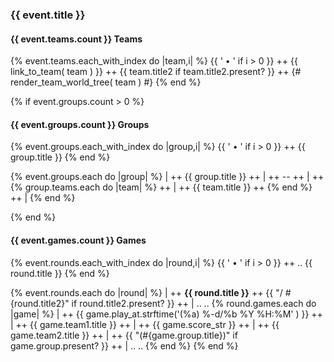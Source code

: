 
### {{ event.title }}


#### {{ event.teams.count }} Teams


{% event.teams.each_with_index do |team,i| %}
     {{ ' • ' if i > 0 }}  ++
     {{ link_to_team( team ) }}  ++
     {{ team.title2  if team.title2.present? }}  ++
      {# render_team_world_tree( team ) #}
{% end %}



{% if event.groups.count > 0 %}

#### {{ event.groups.count }} Groups

{% event.groups.each_with_index do |group,i| %}
     {{ ' • ' if i > 0 }}  ++
     {{ group.title }}
{% end %}


{% event.groups.each do |group| %}
| ++
  {{ group.title }} ++
| ++
   --  ++
| ++ 
  {% group.teams.each do |team| %} ++ 
    | ++
    {{ team.title }} ++ 
  {% end %} ++
|
{% end %}

{% end %} <!-- if event.groups.count > 0 -->



#### {{ event.games.count }} Games

{% event.rounds.each_with_index do |round,i| %}
  {{ ' • ' if i > 0 }}  ++
  .. <!-- fix: escape round starting w/ 1. -> gets turned into a list -->
  {{ round.title }}
{% end %}



{% event.rounds.each do |round| %}
| ++ 
   **{{ round.title }}** ++
   {{ "/ #{round.title2}" if round.title2.present? }} ++
|
.. <!-- new row -->
..
  {% round.games.each do |game| %}
  | ++
     {{ game.play_at.strftime('(%a) %-d/%b %Y %H:%M' ) }}  ++
  | ++
     {{ game.team1.title }}  ++
  | ++
     {{ game.score_str }}  ++
  | ++
     {{ game.team2.title }}   ++
  | ++
  {{ "(#{game.group.title})" if game.group.present? }}   ++
|
.. <!-- new row -->
..
  {% end %}
{% end %}
